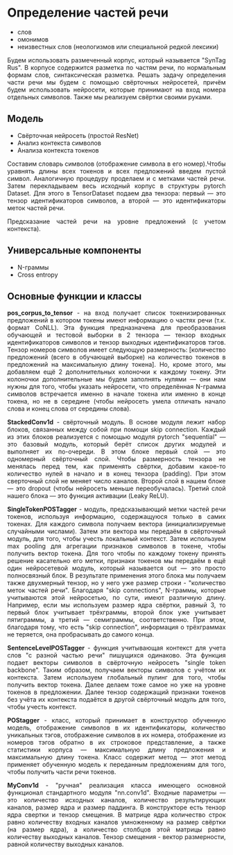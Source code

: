 #  Определение частей речи     

* слов   
* омонимов   
* неизвестных слов (неологизмов или специальной редкой лексики)

<p align="justify">
Будем использовать размеченный корпус, который называется "SynTag Rus". В корпусе содержится разметка по частям речи, по нормальным формам слов, синтаксическая разметка. Решать задачу определения части речи мы будем с помощью свёрточных нейросетей, причём будем использовать нейросети, которые принимают на вход номера отдельных символов. Также мы реализуем свёртки своими руками. 
</p>

## Модель     

* Cвёрточная нейросеть (простой ResNet)
* Анализ контекста символов   
* Анализа контекста токенов   


<p align="justify">
Составим словарь символов (отображение символа в его номер).Чтобы уравнять длины всех токенов и всех предложений введем пустой символ. Аналогичную процедуру проделаем и с метками частей речи. Затем перекладываем весь исходный корпус  в структуры pytorch Dataset. Для этого в TensorDataset подаем два тензора: первый — это тензор идентификаторов символов, а второй — это идентификаторы меток частей речи.
</p>

<p align="justify">
Предсказание частей речи на уровне предложений (с учетом контекста).
</p>

##  Универсальные компоненты  
 * N-граммы
 * Cross entropy


## Основные функции и классы   

<p align="justify">
<b>pos_corpus_to_tensor</b> -  на вход получает список токенизированных предложений в котором токены имеют информацию о частях речи (т.к. формат CoNLL). Эта функция предназначена для преобразования обучающей и тестовой выборки в 2 тензора — тензор входных идентификаторов символов и тензор выходных идентификаторов тэгов. Тензор номеров символов имеет следующую размерность: [количество предложений (всего в обучающей выборке) на количество токенов в предложений на максимальную длину токена]. Но, кроме этого, мы добавляем ещё 2 дополнительных колоночки к каждому токену. Эти колоночки дополнительные мы будем заполнять нулями — они нам нужны для того, чтобы указать нейросети, что определённая N-грамма символов встречается именно в начале токена или именно в конце токена, но не в середине (чтобы нейросеть умела отличать начало слова и конец слова от середины слова).
</p>

<p align="justify">
<b>StackedConv1d</b> - свёрточный модуль. В основе модуля лежит набор блоков, связанных между собой при помощи skip connection. Каждый из этих блоков реализуется с помощью модуля pytorch "sequential" — это базовый модуль, который берёт список других модулей и выполняет их по-очереди. В этом блоке первый слой — это одномерный свёрточный слой. Чтобы размерность тензора не менялась перед тем, как применять свёртки, добавим какое-то количество нулей в начало и в конец тензора (padding). При этом сверточный слой не меняет число каналов. Второй слой в нашем блоке — это dropout (чтобы нейросеть меньше переобучалась). Третий слой нашего блока — это функция активации (Leaky ReLU).
</p>

<p align="justify">
<b>SingleTokenPOSTagger</b> - модуль, предсказывающий метки частей речи токенов, используя информацию, содержащуюся только в самих токенах. Для каждого символа получаем вектора (инициализируемые случайными числами). Затем эти вектора мы передаём в свёрточный модуль, для того, чтобы учесть локальный контекст. Затем используем max pooling для агрегации признаков символов в токене, чтобы получить вектор токена. Для того чтобы по каждому токену принять решение касательно его метки, признаки токенов мы передаём в ещё один нейросетевой модуль, который называется out — это просто полносвязный блок. В результате применения этого блока мы получаем также двухмерный тензор, но у него уже размер строки - "количество меток частей речи". Благодаря "skip connections", N-граммы, которые учитываются этой нейросетью, по сути, имеют различную длину. Например, если мы используем размер ядра свёртки, равный 3, то первый блок учитывает трёхграммы, второй блок уже учитывает пятиграммы, а третий — семиграммы, соответственно. При этом, благодаря тому, что есть "skip connection", информация о трёхграммах не теряется, она пробрасывать до самого конца.
</p>

<p align="justify">
<b>SentenceLevelPOSTagger</b> - функция учитывающая контекст для учета слов "с разной частью речи" пишущихся одинаково.  Эта функция подает векторы символов в свёрточную нейросеть "single token backbone". Таким образом, получаем векторы символов с учётом их контекста. Затем используем глобальный пулинг для того, чтобы получить вектор токена. Далее делаем тоже самое но уже на уровне токенов в предложении. Далее тензор содержащий признаки токенов без учёта их контекста подаётся в другой свёрточный модуль для того, чтобы учесть контекст.
</p>

<p align="justify">
<b>POStagger</b> - класс, который принимает в конструктор обученную модель, отображение символов в их идентификаторы, количество уникальных тэгов, отображение символов в их номера, отображение из номеров тэгов обратно в их строковое представление, а также статистики корпуса — максимальную длину предложения и максимальную длину токена. Класс содержит метод — этот метод применяет обученную модель к переданным предложениям для того, чтобы получить части речи токенов.
</p>

<p align="justify">
<b>MyConv1d</b> - "ручная" реализация класса имеющего основной функционал стандартного модуля "nn.conv1d". Входные параметры — это количество исходных каналов, количество результирующих каналов, размер ядра и размер паддинга. В конструкторе есть тензор ядра свертки и тензор смещения. В матрице ядра количество строк равно количеству входных каналов умноженному на размер свёртки (на размер ядра), а количество столбцов этой матрицы равно количеству выходных каналов. Тензор смещения - вектор размерности, равной количеству выходных каналов. 
</p>
